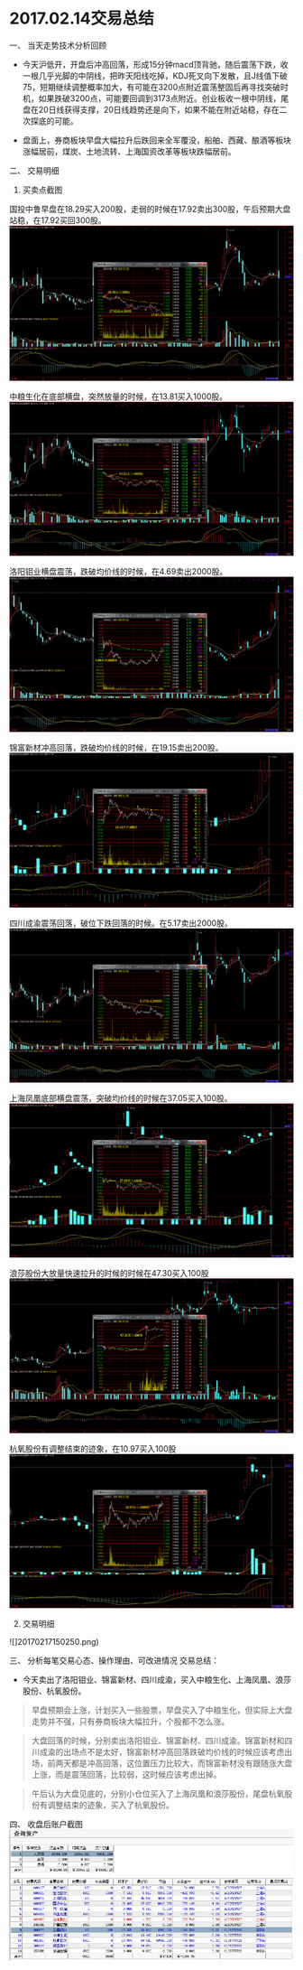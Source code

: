 # 2017.02.14交易总结 #
一、	当天走势技术分析回顾
 


- 今天沪低开，开盘后冲高回落，形成15分钟macd顶背驰，随后震荡下跌，收一根几乎光脚的中阴线，把昨天阳线吃掉，KDJ死叉向下发散，且J线值下破75，短期继续调整概率加大，有可能在3200点附近震荡整固后再寻找突破时机，如果跌破3200点，可能要回调到3173点附近。创业板收一根中阴线，尾盘在20日线获得支撑，20日线趋势还是向下，如果不能在附近站稳，存在二次探底的可能。


- 盘面上，券商板块早盘大幅拉升后跌回来全军覆没，船舶、西藏、酿酒等板块涨幅居前，煤炭、土地流转、上海国资改革等板块跌幅居前。

二、	交易明细

1.	买卖点截图

国投中鲁早盘在18.29买入200股，走弱的时候在17.92卖出300股，午后预期大盘站稳，在17.92买回300股。
![](20170217150811.png)

中粮生化在底部横盘，突然放量的时候，在13.81买入1000股。
![](20170217150925.png)

洛阳钼业横盘震荡，跌破均价线的时候，在4.69卖出2000股。
![](20170217150453.png)

锦富新材冲高回落，跌破均价线的时候，在19.15卖出200股。
![](20170217173324.png)

四川成渝震荡回落，破位下跌回落的时候。在5.17卖出2000股。
![](20170217151114.png)

上海凤凰底部横盘震荡，突破均价线的时候在37.05买入100股。
![](20170217154122.png)

浪莎股份大放量快速拉升的时候的时候在47.30买入100股
![](20170217153957.png)

杭氧股份有调整结束的迹象，在10.97买入100股
![](20170217154225.png)

2.	交易明细

![]20170217150250.png)

三、	分析每笔交易心态、操作理由、可改进情况
交易总结：

- 今天卖出了洛阳钼业、锦富新材、四川成渝，买入中粮生化、上海凤凰、浪莎股份、杭氧股份。

>早盘预期会上涨，计划买入一些股票，早盘买入了中粮生化，但实际上大盘走势并不强，只有券商板块大幅拉升，个股都不怎么涨。

> 大盘回落的时候，分别卖出洛阳钼业、锦富新材、四川成渝。锦富新材和四川成渝的出场点不是太好，锦富新材冲高回落跌破均价线的时候应该考虑出场，前两天都是冲高回落，这位置压力比较大，而锦富新材没有跟随涨大盘上涨，而是震荡回落，比较弱，这时候应该考虑出掉。

>午后认为大盘见底的，分别小仓位买入了上海凤凰和浪莎股份，尾盘杭氧股份有调整结束的迹象，买入了杭氧股份。

四、	收盘后账户截图
![](20170217150229.png)

